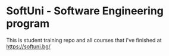 # SoftUni - Software Engineering program
This is student training repo and all courses that i've finished at https://softuni.bg/
